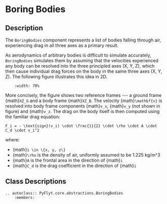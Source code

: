 # Boring Bodies

## Description

The `BoringBodies` component represents a list of bodies falling through air, experiencing drag in all three axes as a primary result.

As aerodynamics of arbitrary bodies is difficult to simulate accurately, `BoringBodies` simulates them by assuming that the velocities experienced any body can be resolved into the three principled axes (X, Y, Z), which then cause individual drag forces on the body in the same three axes (X, Y, Z).
The following figure illustrates this idea in 2D.

```{figure} https://raw.githubusercontent.com/jjshoots/PyFlyt/master/readme_assets/boring_bodies.png
    :width: 70%
```

More concisely, the figure shows two reference frames --- a ground frame {math}`XZ_G` and a body frame {math}`XZ_B`.
The velocity {math}`\mathbf{v}` is resolved into body frame components {math}`v_x`, {math}`v_y` (not shown in figure) and {math}`v_z`.
The drag on the body itself is then computed using the familiar drag equation:
```{math}
F_i = - \text{sign}(v_i) \cdot \frac{1}{2} \cdot \rho \cdot A \cdot C_d \cdot v_i^2
```
where:
- {math}`i \in \{x, y, z\}`
- {math}`\rho` is the density of air, uniformly assumed to be 1.225 kg/m^3
- {math}`A` is the frontal area in the direction of {math}`i`
- {math}`C_d` is the drag coefficient in the direction of {math}`i`

## Class Descriptions
```{eval-rst}
.. autoclass:: PyFlyt.core.abstractions.BoringBodies
    :members:
```
